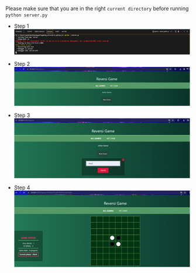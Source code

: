 Please make sure that you are in the right `current directory` before running `python server.py`

- Step 1
![Alt text](images/rev1.PNG)

- Step 2
![Alt text](images/rev2.PNG)

- Step 3
![Alt text](images/rev3.PNG)

- Step 4
![Alt text](images/rev4.PNG)